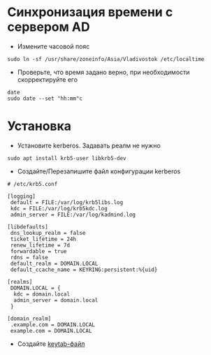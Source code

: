 # Синхронизация времени с сервером AD
* Измените часовой пояс
```
sudo ln -sf /usr/share/zoneinfo/Asia/Vladivostok /etc/localtime 
```
* Проверьте, что время задано верно, при необходимости скорректируйте его
```
date
sudo date --set "hh:mm"c
```
# Установка  
* Установите kerberos. Задавать реалм не нужно
```
sudo apt install krb5-user libkrb5-dev
```
* Создайте/Перезапишите файл конфигурации kerberos
```
# /etc/krb5.conf

[logging]
 default = FILE:/var/log/krb5libs.log
 kdc = FILE:/var/log/krb5kdc.log
 admin_server = FILE:/var/log/kadmind.log
 
[libdefaults]
 dns_lookup_realm = false
 ticket_lifetime = 24h
 renew_lifetime = 7d
 forwardable = true
 rdns = false
 default_realm = DOMAIN.LOCAL
 default_ccache_name = KEYRING:persistent:%{uid}

[realms]
 DOMAIN.LOCAL = {
  kdc = domain.local
  admin_server = domain.local
 }

[domain_realm]
 .example.com = DOMAIN.LOCAL
 example.com = DOMAIN.LOCAL
```
* Создайте [keytab-файл](../keytab_create.md)